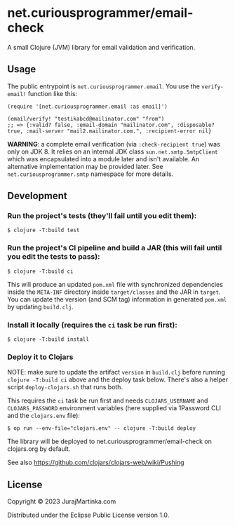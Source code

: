 # net.curiousprogrammer/email-check

A small Clojure (JVM) library for email validation and verification.

## Usage

The public entrypoint is `net.curiousprogrammer.email`.
You use the `verify-email!` function like this: 

```
(require '[net.curiousprogrammer.email :as email]')

(email/verify! "testikabcd@mailinator.com" "from")
;; => {:valid? false, :email-domain "mailinator.com", :disposable? true, :mail-server "mail2.mailinator.com.", :recipient-error nil}
```

**WARNING**: a complete email verification (via `:check-recipient true`) was only on JDK 8.
It relies on an internal JDK class `sun.net.smtp.SmtpClient`
which was encapsulated into a module later and isn't available.
An alternative implementation may be provided later.
See `net.curiousprogrammer.smtp` namespace for more details.


## Development

### Run the project's tests (they'll fail until you edit them):

    $ clojure -T:build test

### Run the project's CI pipeline and build a JAR (this will fail until you edit the tests to pass):

    $ clojure -T:build ci

This will produce an updated `pom.xml` file with synchronized dependencies inside the `META-INF`
directory inside `target/classes` and the JAR in `target`. You can update the version (and SCM tag)
information in generated `pom.xml` by updating `build.clj`.

### Install it locally (requires the `ci` task be run first):

    $ clojure -T:build install

### Deploy it to Clojars

NOTE: make sure to update the artifact `version` in `build.clj` before running `clojure -T:build ci` above
and the deploy task below.
There's also a helper script `deploy-clojars.sh` that runs both.

This requires the `ci` task be run first
and needs `CLOJARS_USERNAME` and `CLOJARS_PASSWORD` environment variables (here supplied via 1Password CLI and the `clojars.env` file):

    $ op run --env-file="clojars.env" -- clojure -T:build deploy

The library will be deployed to net.curiousprogrammer/email-check on clojars.org by default.

See also https://github.com/clojars/clojars-web/wiki/Pushing


## License

Copyright © 2023 JurajMartinka.com

Distributed under the Eclipse Public License version 1.0.
